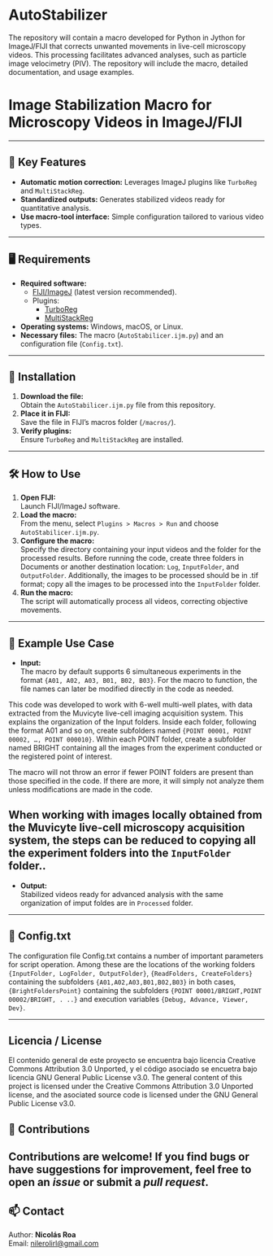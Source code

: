 # AutoStabilizer
The repository will contain a macro developed for Python in Jython for ImageJ/FIJI that corrects unwanted movements in live-cell microscopy videos. This processing facilitates advanced analyses, such as particle image velocimetry (PIV). The repository will include the macro, detailed documentation, and usage examples.
# Image Stabilization Macro for Microscopy Videos in ImageJ/FIJI
---
## 🚀 **Key Features**
- **Automatic motion correction:** Leverages ImageJ plugins like `TurboReg` and `MultiStackReg`.
- **Standardized outputs:** Generates stabilized videos ready for quantitative analysis.
- **Use macro-tool interface:** Simple configuration tailored to various video types.
---
## 🖥️ **Requirements**
- **Required software:**
  - [FIJI/ImageJ](https://imagej.net/software/fiji/) (latest version recommended).
  - Plugins:
    - [TurboReg](https://imagej.net/plugins/turboreg)
    - [MultiStackReg](https://imagej.net/plugins/multistackreg)
- **Operating systems:** Windows, macOS, or Linux.
- **Necessary files:** The macro (`AutoStabilicer.ijm.py`) and an configuration file (`Config.txt`).
---
## 🔧 **Installation**
1. **Download the file:**  
   Obtain the `AutoStabilicer.ijm.py` file from this repository.
2. **Place it in FIJI:**  
   Save the file in FIJI’s macros folder (`/macros/`).
3. **Verify plugins:**  
   Ensure `TurboReg` and `MultiStackReg` are installed.
---
## 🛠️ **How to Use**
1. **Open FIJI:**  
   Launch FIJI/ImageJ software.
2. **Load the macro:**  
   From the menu, select `Plugins > Macros > Run` and choose `AutoStabilicer.ijm.py`.
3. **Configure the macro:**  
   Specify the directory containing your input videos and the folder for the processed results. Before running the code, create three folders in Documents or another destination location: `Log`, `InputFolder`, and `OutputFolder`. Additionally, the images to be processed should be in .tif format; copy all the images to be processed into the `InputFolder` folder.
4. **Run the macro:**  
   The script will automatically process all videos, correcting objective movements.
---
## 🧪 **Example Use Case**
- **Input:**  
 The macro by default supports 6 simultaneous experiments in the format `{A01, A02, A03, B01, B02, B03}`. For the macro to function, the file names can later be modified directly in the code as needed.

This code was developed to work with 6-well multi-well plates, with data extracted from the Muvicyte live-cell imaging acquisition system. This explains the organization of the Input folders. Inside each folder, following the format A01 and so on, create subfolders named `{POINT 00001, POINT 00002, …, POINT 000010}`. Within each POINT folder, create a subfolder named BRIGHT containing all the images from the experiment conducted or the registered point of interest.

The macro will not throw an error if fewer POINT folders are present than those specified in the code. If there are more, it will simply not analyze them unless modifications are made in the code.

When working with images locally obtained from the Muvicyte live-cell microscopy acquisition system, the steps can be reduced to copying all the experiment folders into the `InputFolder` folder..
---
- **Output:**  
  Stabilized videos ready for advanced analysis with the same organization of imput foldes are in `Processed` folder.
---
## 📄 **Config.txt**
The configuration file Config.txt contains a number of important parameters for script operation. Among these are the locations of the working folders `{InputFolder, LogFolder, OutputFolder}`, `{ReadFolders, CreateFolders}` containing the subfolders `{A01,A02,A03,B01,B02,B03}` in both cases, `{BrightFoldersPoint}` containing the subfolders `{POINT 00001/BRIGHT,POINT 00002/BRIGHT, . ..}` and execution variables `{Debug, Advance, Viewer, Dev}`.

---
## Licencia / License
El contenido general de este proyecto se encuentra bajo licencia Creative Commons Attribution 3.0 Unported, y el código asociado se encuetra bajo licencia GNU General Public License v3.0.
The general content of this project is licensed under the Creative Commons Attribution 3.0 Unported license, and the asociated source code is licensed under the GNU General Public License v3.0. 

## 🤝 **Contributions**
Contributions are welcome! If you find bugs or have suggestions for improvement, feel free to open an *issue* or submit a *pull request*.
---
## 📫 **Contact**
Author: **Nicolás Roa**  
Email: [nilerolirl@gmail.com](mailto:nilerolir@gmail.com)  

